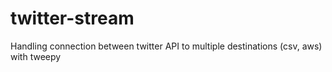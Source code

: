 # twitter-stream
 Handling connection between twitter API to multiple destinations (csv, aws) with tweepy 
